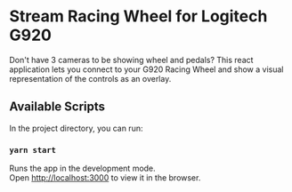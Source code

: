 # Stream Racing Wheel for Logitech G920

Don't have 3 cameras to be showing wheel and pedals? This react application lets you connect to your G920 Racing Wheel and show a visual representation of the controls as an overlay.

## Available Scripts

In the project directory, you can run:

### `yarn start`

Runs the app in the development mode.<br />
Open [http://localhost:3000](http://localhost:3000) to view it in the browser.

